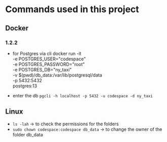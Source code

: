# Commands used in this project

## Docker
### 1.2.2
* for Postgres via cli
docker run -it \
    -e POSTGRES_USER="codespace" \
    -e POSTGRES_PASSWORD="root" \
    -e POSTGRES_DB="ny_taxi" \
    -v $(pwd)/db_data:/var/lib/postgresql/data \
    -p 5432:5432 \
postgres:13

* enter the db
`pgcli -h localhost -p 5432 -u codespace -d ny_taxi`

## Linux
* `ls -lah` -> to check the permissions for the folders
* `sudo chown codespace:codespace db_data` -> to change the owner of the folder db_data